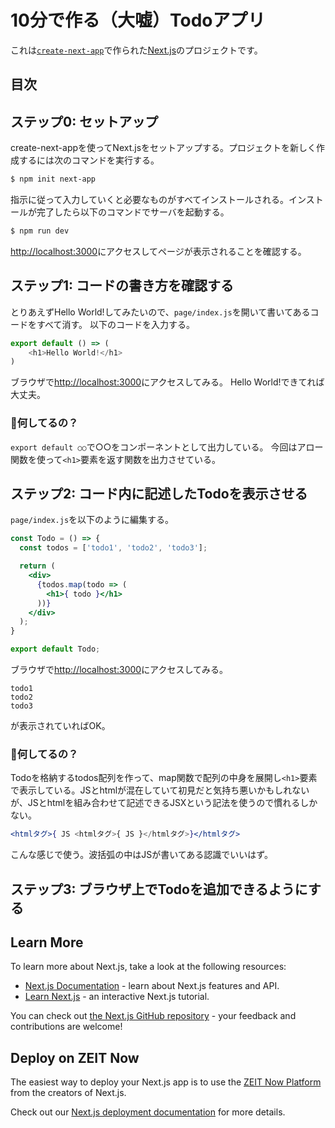 # 10分で作る（大嘘）Todoアプリ

これは[`create-next-app`](https://github.com/zeit/next.js/tree/canary/packages/create-next-app)で作られた[Next.js](https://nextjs.org/)のプロジェクトです。

## 目次



## ステップ0: セットアップ
create-next-appを使ってNext.jsをセットアップする。プロジェクトを新しく作成するには次のコマンドを実行する。

```bash
$ npm init next-app 
```

指示に従って入力していくと必要なものがすべてインストールされる。インストールが完了したら以下のコマンドでサーバを起動する。

```bash
$ npm run dev 
```

[http://localhost:3000](http://localhost:3000)にアクセスしてページが表示されることを確認する。

## ステップ1: コードの書き方を確認する
とりあえずHello World!してみたいので、`page/index.js`を開いて書いてあるコードをすべて消す。
以下のコードを入力する。

```js
export default () => (
    <h1>Hello World!</h1>
)
```

ブラウザで[http://localhost:3000](http://localhost:3000)にアクセスしてみる。
Hello World!できてれば大丈夫。

### 🤔何してるの？
`export default ○○`で○○をコンポーネントとして出力している。
今回はアロー関数を使って`<h1>`要素を返す関数を出力させている。

## ステップ2: コード内に記述したTodoを表示させる
`page/index.js`を以下のように編集する。

``` jsx
const Todo = () => {
  const todos = ['todo1', 'todo2', 'todo3'];

  return (
    <div>
      {todos.map(todo => (
        <h1>{ todo }</h1>
      ))}
    </div>
  );
}

export default Todo;
```

ブラウザで[http://localhost:3000](http://localhost:3000)にアクセスしてみる。

```
todo1
todo2
todo3
```
が表示されていればOK。

### 🤔何してるの？
Todoを格納するtodos配列を作って、map関数で配列の中身を展開し`<h1>`要素で表示している。JSとhtmlが混在していて初見だと気持ち悪いかもしれないが、JSとhtmlを組み合わせて記述できるJSXという記法を使うので慣れるしかない。

```jsx
<htmlタグ>{ JS <htmlタグ>{ JS }</htmlタグ>}</htmlタグ>
```

こんな感じで使う。波括弧の中はJSが書いてある認識でいいはず。

## ステップ3: ブラウザ上でTodoを追加できるようにする



## Learn More

To learn more about Next.js, take a look at the following resources:

- [Next.js Documentation](https://nextjs.org/docs) - learn about Next.js features and API.
- [Learn Next.js](https://nextjs.org/learn) - an interactive Next.js tutorial.

You can check out [the Next.js GitHub repository](https://github.com/zeit/next.js/) - your feedback and contributions are welcome!

## Deploy on ZEIT Now

The easiest way to deploy your Next.js app is to use the [ZEIT Now Platform](https://zeit.co/import?utm_medium=default-template&filter=next.js&utm_source=create-next-app&utm_campaign=create-next-app-readme) from the creators of Next.js.

Check out our [Next.js deployment documentation](https://nextjs.org/docs/deployment) for more details.
